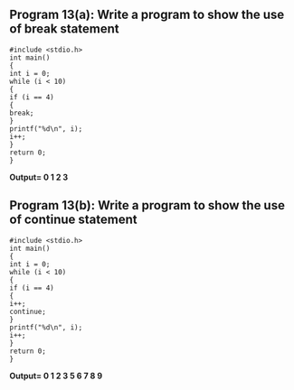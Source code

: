 ## Program 13(a): Write a program to show the use of break statement
```
#include <stdio.h>
int main() 
{
int i = 0;
while (i < 10) 
{
if (i == 4) 
{
break;
}
printf("%d\n", i);
i++;
} 
return 0;
}
```
**Output= 0 1 2 3**

## Program 13(b): Write a program to show the use of continue statement
```
#include <stdio.h>
int main() 
{
int i = 0;
while (i < 10) 
{
if (i == 4) 
{
i++;
continue;
}
printf("%d\n", i);
i++;
} 
return 0;
}
```
**Output= 0 1 2 3 5 6 7 8 9**
